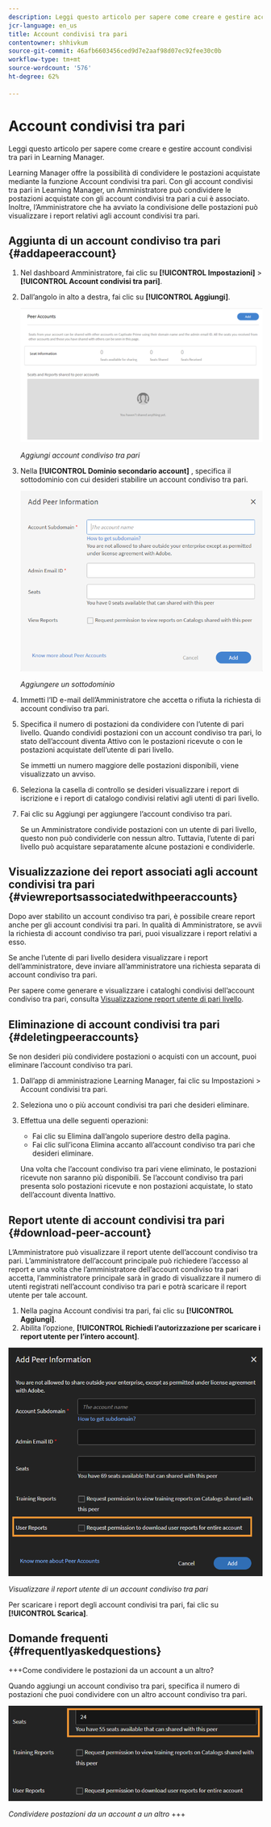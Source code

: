 ```yaml
---
description: Leggi questo articolo per sapere come creare e gestire account condivisi tra pari in Learning Manager.
jcr-language: en_us
title: Account condivisi tra pari
contentowner: shhivkum
source-git-commit: 46afb6603456ced9d7e2aaf98d07ec92fee30c0b
workflow-type: tm+mt
source-wordcount: '576'
ht-degree: 62%

---
```




# Account condivisi tra pari

Leggi questo articolo per sapere come creare e gestire account condivisi tra pari in Learning Manager.

Learning Manager offre la possibilità di condividere le postazioni acquistate mediante la funzione Account condivisi tra pari. Con gli account condivisi tra pari in Learning Manager, un Amministratore può condividere le postazioni acquistate con gli account condivisi tra pari a cui è associato. Inoltre, l’Amministratore che ha avviato la condivisione delle postazioni può visualizzare i report relativi agli account condivisi tra pari.

## Aggiunta di un account condiviso tra pari {#addapeeraccount}

1. Nel dashboard Amministratore, fai clic su **[!UICONTROL Impostazioni]** > **[!UICONTROL Account condivisi tra pari]**.
1. Dall’angolo in alto a destra, fai clic su **[!UICONTROL Aggiungi]**.

   ![](assets/peeraccount.png)

   *Aggiungi account condiviso tra pari*

1. Nella **[!UICONTROL Dominio secondario account]** , specifica il sottodominio con cui desideri stabilire un account condiviso tra pari.

   ![](assets/addpeer.png)

   *Aggiungere un sottodominio*

1. Immetti l’ID e-mail dell’Amministratore che accetta o rifiuta la richiesta di account condiviso tra pari.
1. Specifica il numero di postazioni da condividere con l’utente di pari livello. Quando condividi postazioni con un account condiviso tra pari, lo stato dell’account diventa Attivo con le postazioni ricevute o con le postazioni acquistate dell’utente di pari livello.

   Se immetti un numero maggiore delle postazioni disponibili, viene visualizzato un avviso.

1. Seleziona la casella di controllo se desideri visualizzare i report di iscrizione e i report di catalogo condivisi relativi agli utenti di pari livello.
1. Fai clic su Aggiungi per aggiungere l’account condiviso tra pari.

   Se un Amministratore condivide postazioni con un utente di pari livello, questo non può condividerle con nessun altro. Tuttavia, l’utente di pari livello può acquistare separatamente alcune postazioni e condividerle.

## Visualizzazione dei report associati agli account condivisi tra pari {#viewreportsassociatedwithpeeraccounts}

Dopo aver stabilito un account condiviso tra pari, è possibile creare report anche per gli account condivisi tra pari. In qualità di Amministratore, se avvii la richiesta di account condiviso tra pari, puoi visualizzare i report relativi a esso.

Se anche l’utente di pari livello desidera visualizzare i report dell’amministratore, deve inviare all’amministratore una richiesta separata di account condiviso tra pari.

Per sapere come generare e visualizzare i cataloghi condivisi dell’account condiviso tra pari, consulta [Visualizzazione report utente di pari livello](reports.md#main-pars_header_894271250).

## Eliminazione di account condivisi tra pari {#deletingpeeraccounts}

Se non desideri più condividere postazioni o acquisti con un account, puoi eliminare l’account condiviso tra pari.

1. Dall’app di amministrazione Learning Manager, fai clic su Impostazioni > Account condivisi tra pari.
1. Seleziona uno o più account condivisi tra pari che desideri eliminare.
1. Effettua una delle seguenti operazioni:

   * Fai clic su Elimina dall’angolo superiore destro della pagina.
   * Fai clic sull’icona Elimina accanto all’account condiviso tra pari che desideri eliminare.

   Una volta che l’account condiviso tra pari viene eliminato, le postazioni ricevute non saranno più disponibili. Se l’account condiviso tra pari presenta solo postazioni ricevute e non postazioni acquistate, lo stato dell’account diventa Inattivo.

## Report utente di account condivisi tra pari {#download-peer-account}

L’Amministratore può visualizzare il report utente dell’account condiviso tra pari. L’amministratore dell’account principale può richiedere l’accesso al report e una volta che l’amministratore dell’account condiviso tra pari accetta, l’amministratore principale sarà in grado di visualizzare il numero di utenti registrati nell’account condiviso tra pari e potrà scaricare il report utente per tale account.

1. Nella pagina Account condivisi tra pari, fai clic su **[!UICONTROL Aggiungi]**.
1. Abilita l’opzione, **[!UICONTROL Richiedi l’autorizzazione per scaricare i report utente per l’intero account]**.

![](assets/image034.png)

*Visualizzare il report utente di un account condiviso tra pari*

Per scaricare i report degli account condivisi tra pari, fai clic su **[!UICONTROL Scarica]**.

## Domande frequenti {#frequentlyaskedquestions}

+++Come condividere le postazioni da un account a un altro?

Quando aggiungi un account condiviso tra pari, specifica il numero di postazioni che puoi condividere con un altro account condiviso tra pari.

![](assets/share-seats.png)

*Condividere postazioni da un account a un altro*
+++
